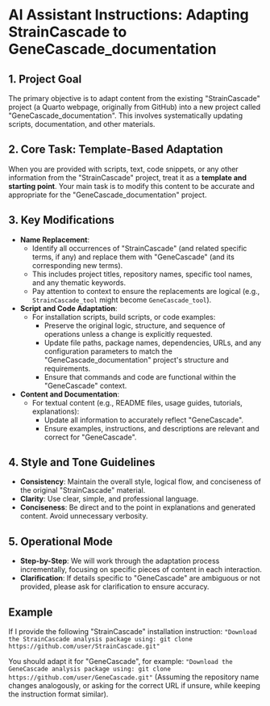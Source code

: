 # AI Assistant Instructions: Adapting StrainCascade to GeneCascade_documentation

## 1. Project Goal

The primary objective is to adapt content from the existing "StrainCascade" project (a Quarto webpage, originally from GitHub) into a new project called "GeneCascade_documentation". This involves systematically updating scripts, documentation, and other materials.

## 2. Core Task: Template-Based Adaptation

When you are provided with scripts, text, code snippets, or any other information from the "StrainCascade" project, treat it as a **template and starting point**. Your main task is to modify this content to be accurate and appropriate for the "GeneCascade_documentation" project.

## 3. Key Modifications

*   **Name Replacement**:
    *   Identify all occurrences of "StrainCascade" (and related specific terms, if any) and replace them with "GeneCascade" (and its corresponding new terms).
    *   This includes project titles, repository names, specific tool names, and any thematic keywords.
    *   Pay attention to context to ensure the replacements are logical (e.g., `StrainCascade_tool` might become `GeneCascade_tool`).
*   **Script and Code Adaptation**:
    *   For installation scripts, build scripts, or code examples:
        *   Preserve the original logic, structure, and sequence of operations unless a change is explicitly requested.
        *   Update file paths, package names, dependencies, URLs, and any configuration parameters to match the "GeneCascade_documentation" project's structure and requirements.
        *   Ensure that commands and code are functional within the "GeneCascade" context.
*   **Content and Documentation**:
    *   For textual content (e.g., README files, usage guides, tutorials, explanations):
        *   Update all information to accurately reflect "GeneCascade".
        *   Ensure examples, instructions, and descriptions are relevant and correct for "GeneCascade".

## 4. Style and Tone Guidelines

*   **Consistency**: Maintain the overall style, logical flow, and conciseness of the original "StrainCascade" material.
*   **Clarity**: Use clear, simple, and professional language.
*   **Conciseness**: Be direct and to the point in explanations and generated content. Avoid unnecessary verbosity.

## 5. Operational Mode

*   **Step-by-Step**: We will work through the adaptation process incrementally, focusing on specific pieces of content in each interaction.
*   **Clarification**: If details specific to "GeneCascade" are ambiguous or not provided, please ask for clarification to ensure accuracy.

## Example

If I provide the following "StrainCascade" installation instruction:
`"Download the StrainCascade analysis package using: git clone https://github.com/user/StrainCascade.git"`

You should adapt it for "GeneCascade", for example:
`"Download the GeneCascade analysis package using: git clone https://github.com/user/GeneCascade.git"`
(Assuming the repository name changes analogously, or asking for the correct URL if unsure, while keeping the instruction format similar).